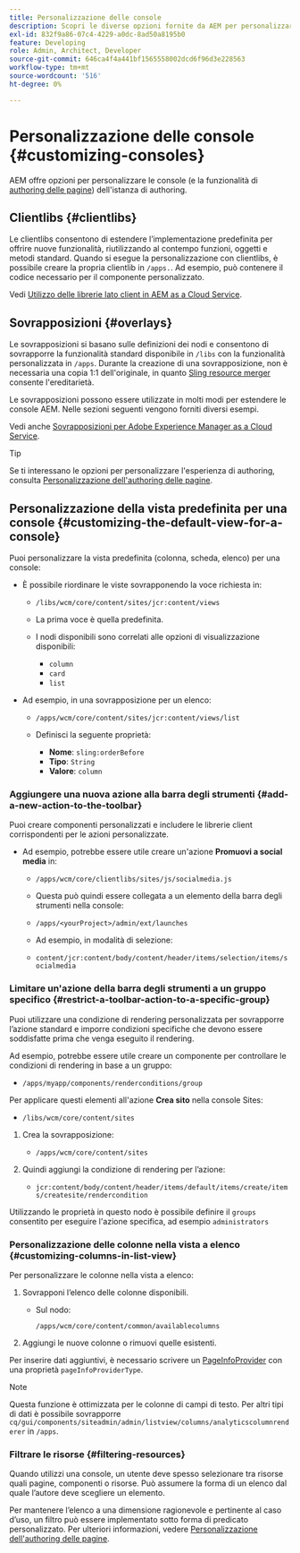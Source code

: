 ```yaml
---
title: Personalizzazione delle console
description: Scopri le diverse opzioni fornite da AEM per personalizzare le console dell’istanza di authoring.
exl-id: 832f9a86-07c4-4229-a0dc-8ad50a8195b0
feature: Developing
role: Admin, Architect, Developer
source-git-commit: 646ca4f4a441bf1565558002dcd6f96d3e228563
workflow-type: tm+mt
source-wordcount: '516'
ht-degree: 0%

---
```


# Personalizzazione delle console {#customizing-consoles}

AEM offre opzioni per personalizzare le console (e la funzionalità di [authoring delle pagine](/help/implementing/developing/extending/page-authoring.md)) dell&#39;istanza di authoring.

## Clientlibs {#clientlibs}

Le clientlibs consentono di estendere l’implementazione predefinita per offrire nuove funzionalità, riutilizzando al contempo funzioni, oggetti e metodi standard. Quando si esegue la personalizzazione con clientlibs, è possibile creare la propria clientlib in `/apps.`. Ad esempio, può contenere il codice necessario per il componente personalizzato.

Vedi [Utilizzo delle librerie lato client in AEM as a Cloud Service](/help/implementing/developing/introduction/clientlibs.md).

## Sovrapposizioni {#overlays}

Le sovrapposizioni si basano sulle definizioni dei nodi e consentono di sovrapporre la funzionalità standard disponibile in `/libs` con la funzionalità personalizzata in `/apps`. Durante la creazione di una sovrapposizione, non è necessaria una copia 1:1 dell&#39;originale, in quanto [Sling resource merger](/help/implementing/developing/introduction/sling-resource-merger.md) consente l&#39;ereditarietà.

Le sovrapposizioni possono essere utilizzate in molti modi per estendere le console AEM. Nelle sezioni seguenti vengono forniti diversi esempi.

Vedi anche [Sovrapposizioni per Adobe Experience Manager as a Cloud Service](/help/implementing/developing/introduction/overlays.md).

>[!TIP]
>
>Se ti interessano le opzioni per personalizzare l&#39;esperienza di authoring, consulta [Personalizzazione dell&#39;authoring delle pagine](/help/implementing/developing/extending/page-authoring.md).

## Personalizzazione della vista predefinita per una console {#customizing-the-default-view-for-a-console}

Puoi personalizzare la vista predefinita (colonna, scheda, elenco) per una console:

* È possibile riordinare le viste sovrapponendo la voce richiesta in:

   * `/libs/wcm/core/content/sites/jcr:content/views`

   * La prima voce è quella predefinita.

   * I nodi disponibili sono correlati alle opzioni di visualizzazione disponibili:

      * `column`
      * `card`
      * `list`

* Ad esempio, in una sovrapposizione per un elenco:

   * `/apps/wcm/core/content/sites/jcr:content/views/list`

   * Definisci la seguente proprietà:

      * **Nome**: `sling:orderBefore`
      * **Tipo**: `String`
      * **Valore**: `column`

### Aggiungere una nuova azione alla barra degli strumenti {#add-a-new-action-to-the-toolbar}

Puoi creare componenti personalizzati e includere le librerie client corrispondenti per le azioni personalizzate.

* Ad esempio, potrebbe essere utile creare un&#39;azione **Promuovi a social media** in:

   * `/apps/wcm/core/clientlibs/sites/js/socialmedia.js`

   * Questa può quindi essere collegata a un elemento della barra degli strumenti nella console:

   * `/apps/<yourProject>/admin/ext/launches`

   * Ad esempio, in modalità di selezione:

   * `content/jcr:content/body/content/header/items/selection/items/socialmedia`

### Limitare un&#39;azione della barra degli strumenti a un gruppo specifico {#restrict-a-toolbar-action-to-a-specific-group}

Puoi utilizzare una condizione di rendering personalizzata per sovrapporre l’azione standard e imporre condizioni specifiche che devono essere soddisfatte prima che venga eseguito il rendering.

Ad esempio, potrebbe essere utile creare un componente per controllare le condizioni di rendering in base a un gruppo:

* `/apps/myapp/components/renderconditions/group`

Per applicare questi elementi all&#39;azione **Crea sito** nella console Sites:

* `/libs/wcm/core/content/sites`

1. Crea la sovrapposizione:

   * `/apps/wcm/core/content/sites`

1. Quindi aggiungi la condizione di rendering per l’azione:

   * `jcr:content/body/content/header/items/default/items/create/items/createsite/rendercondition`

Utilizzando le proprietà in questo nodo è possibile definire il `groups` consentito per eseguire l&#39;azione specifica, ad esempio `administrators`

### Personalizzazione delle colonne nella vista a elenco {#customizing-columns-in-list-view}

Per personalizzare le colonne nella vista a elenco:

1. Sovrapponi l’elenco delle colonne disponibili.

   * Sul nodo:

     `/apps/wcm/core/content/common/availablecolumns`

1. Aggiungi le nuove colonne o rimuovi quelle esistenti.

Per inserire dati aggiuntivi, è necessario scrivere un [PageInfoProvider](https://developer.adobe.com/experience-manager/reference-materials/cloud-service/javadoc/com/day/cq/wcm/api/PageInfoProvider.html) con una proprietà `pageInfoProviderType`.

>[!NOTE]
>
>Questa funzione è ottimizzata per le colonne di campi di testo. Per altri tipi di dati è possibile sovrapporre `cq/gui/components/siteadmin/admin/listview/columns/analyticscolumnrenderer` in `/apps`.

### Filtrare le risorse {#filtering-resources}

Quando utilizzi una console, un utente deve spesso selezionare tra risorse quali pagine, componenti o risorse. Può assumere la forma di un elenco dal quale l’autore deve scegliere un elemento.

Per mantenere l’elenco a una dimensione ragionevole e pertinente al caso d’uso, un filtro può essere implementato sotto forma di predicato personalizzato. Per ulteriori informazioni, vedere [Personalizzazione dell&#39;authoring delle pagine](/help/implementing/developing/extending/page-authoring.md#filtering-resources).
